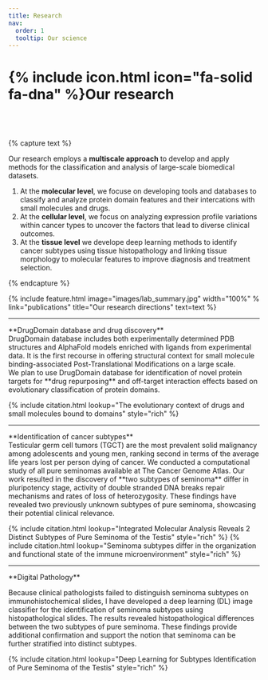 ```yaml
---
title: Research
nav:
  order: 1
  tooltip: Our science
---
```


# {% include icon.html icon="fa-solid fa-dna" %}Our research
## <br>


{% capture text %}

Our research employs a **multiscale approach** to develop and apply methods for the classification and analysis of large-scale biomedical datasets. </br>

1. At the **molecular level**, we focuse on developing tools and databases to classify and analyze protein domain features and their intercations with small molecules and drugs.
2. At the **cellular level**, we focus on analyzing expression profile variations within cancer types to uncover the factors that lead to diverse clinical outcomes.
3. At the **tissue level** we develope deep learning methods to identify cancer subtypes using tissue histopathology and linking tissue morphology to molecular features to improve diagnosis and treatment selection.

{% endcapture %}

{%
  include feature.html
  image="images/lab_summary.jpg"  width="100%" %
  link="publications"
  title="Our research directions"
  text=text
%}

<hr>
**DrugDomain database and drug discovery** <br>
DrugDomain database includes both experimentally determined PDB structures and AlphaFold models enriched with ligands from experimental data. It is the first recourse in offering structural context for small molecule binding-associated Post-Translational Modifications on a large scale. <br>
We plan to use DrugDomain database for identification of novel protein targets for **drug repurposing** and off-target interaction effects based on evolutionary classification of protein domains.

{% include citation.html lookup="The evolutionary context of drugs and small molecules bound to domains" style="rich" %}

<hr>
**Identification of cancer subtypes** <br>
Testicular germ cell tumors (TGCT) are the most prevalent solid malignancy among adolescents and young men, ranking second in terms of the average life years lost per person dying of cancer. We conducted a computational study of all pure seminomas available at The Cancer Genome Atlas. Our work resulted in the discovery of **two subtypes of seminoma** differ in pluripotency stage, activity of double stranded DNA breaks repair mechanisms and rates of loss of heterozygosity. These findings have revealed two previously unknown subtypes of pure seminoma, showcasing their potential clinical relevance.

{% include citation.html lookup="Integrated Molecular Analysis Reveals 2 Distinct Subtypes of Pure Seminoma of the Testis" style="rich" %}
{% include citation.html lookup="Seminoma subtypes differ in the organization and functional state of the immune microenvironment" style="rich" %}

<hr>
**Digital Pathology**

Because clinical pathologists failed to distinguish seminoma subtypes on immunohistochemical slides, I have developed a deep learning (DL) image classifier for the identification of seminoma subtypes using histopathological slides. The results revealed histopathological differences between the two subtypes of pure seminoma. These findings provide additional confirmation and support the notion that seminoma can be further stratified into distinct subtypes.

{% include citation.html lookup="Deep Learning for Subtypes Identification of Pure Seminoma of the Testis" style="rich" %}
